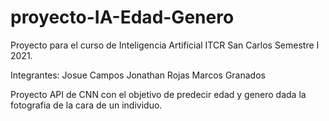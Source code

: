 # proyecto-IA-Edad-Genero
Proyecto para el curso de Inteligencia Artificial ITCR San Carlos Semestre I 2021.

Integrantes:
 Josue Campos
 Jonathan Rojas
 Marcos Granados
 
Proyecto API de CNN con el objetivo de predecir edad y genero dada la fotografia de la cara de un individuo.
